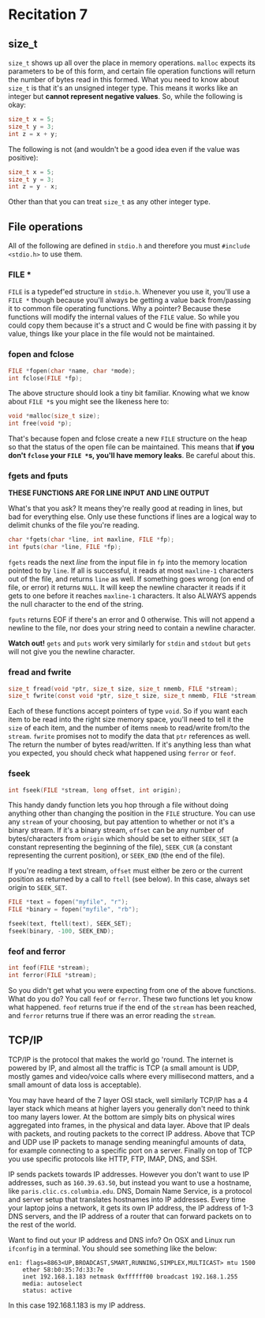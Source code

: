 # Recitation 7 #

## size_t ##

`size_t` shows up all over the place in memory operations. `malloc` expects its
parameters to be of this form, and certain file operation functions will return
the number of bytes read in this formed. What you need to know about `size_t` is
that it's an unsigned integer type. This means it works like an integer but
**cannot represent negative values**. So, while the following is okay:

```c
size_t x = 5;
size_t y = 3;
int z = x + y;
```

The following is not (and wouldn't be a good idea even if the value was
positive):

```c
size_t x = 5;
size_t y = 3;
int z = y - x;
```

Other than that you can treat `size_t` as any other integer type.

## File operations ##

All of the following are defined in `stdio.h` and therefore you must 
`#include <stdio.h>` to use them.

### FILE * ###

`FILE` is a typedef'ed structure in `stdio.h`. Whenever you use it, you'll use a
`FILE *` though because you'll always be getting a value back from/passing it to
common file operating functions. Why a pointer? Because these functions will
modify the internal values of the `FILE` value. So while you could copy them
because it's a struct and C would be fine with passing it by value, things like
your place in the file would not be maintained.

### fopen and fclose ###

```c
FILE *fopen(char *name, char *mode);
int fclose(FILE *fp);
```

The above structure should look a tiny bit familiar. Knowing what we know about
`FILE *`s you might see the likeness here to:

```c
void *malloc(size_t size);
int free(void *p);
```

That's because fopen and fclose create a new `FILE` structure on the heap so
that the status of the open file can be maintained. This means that **if you
don't `fclose` your `FILE *`s, you'll have memory leaks**. Be careful about
this.

### fgets and fputs ###

**THESE FUNCTIONS ARE FOR LINE INPUT AND LINE OUTPUT**

What's that you ask? It means they're really good at reading in lines, but bad
for everything else. Only use these functions if lines are a logical way to
delimit chunks of the file you're reading.

```c
char *fgets(char *line, int maxline, FILE *fp);
int fputs(char *line, FILE *fp);
```

`fgets` reads the next *line* from the input file in `fp` into the memory
location pointed to by `line`. If all is successful, it reads at most
`maxline-1` characters out of the file, and returns `line` as well. If something
goes wrong (on end of file, or error) it returns `NULL`. It will keep the
newline character it reads if it gets to one before it reaches `maxline-1`
characters. It also ALWAYS appends the null character to the end of the string.

`fputs` returns EOF if there's an error and 0 otherwise. This will not append a
newline to the file, nor does your string need to contain a newline character.

**Watch out!** `gets` and `puts` work very similarly for `stdin` and `stdout`
but `gets` will not give you the newline character.

### fread and fwrite ###

```c
size_t fread(void *ptr, size_t size, size_t nmemb, FILE *stream);
size_t fwrite(const void *ptr, size_t size, size_t nmemb, FILE *stream);
```

Each of these functions accept pointers of type `void`. So if you want each item
to be read into the right size memory space, you'll need to tell it the `size`
of each item, and the number of items `nmemb` to read/write from/to the
`stream`. `fwrite` promises not to modify the data that `ptr` references as
well. The return the number of bytes read/written. If it's anything less than
what you expected, you should check what happened using `ferror` or `feof`.

### fseek ###

```c
int fseek(FILE *stream, long offset, int origin);
```

This handy dandy function lets you hop through a file without doing anything
other than changing the position in the `FILE` structure. You can use any
`stream` of your choosing, but pay attention to whether or not it's a binary
stream. If it's a binary stream, `offset` can be any number of bytes/characters from
`origin` which should be set to either `SEEK_SET` (a constant representing the
beginning of the file), `SEEK_CUR` (a constant representing the current
position), or `SEEK_END` (the end of the file).

If you're reading a text stream, `offset` must either be zero or the current
position as returned by a call to `ftell` (see below). In this case, always set
origin to `SEEK_SET`.

```c
FILE *text = fopen("myfile", "r");
FILE *binary = fopen("myfile", "rb");

fseek(text, ftell(text), SEEK_SET);
fseek(binary, -100, SEEK_END);
```

### feof and ferror ###

```c
int feof(FILE *stream);
int ferror(FILE *stream);
```

So you didn't get what you were expecting from one of the above functions. What
do you do? You call `feof` or `ferror`. These two functions let you know what
happened. `feof` returns true if the end of the `stream` has been reached, and
`ferror` returns true if there was an error reading the `stream`.

## TCP/IP ##
TCP/IP is the protocol that makes the world go 'round. The internet is powered by
IP, and almost all the traffic is TCP (a small amount is UDP, mostly games and
video/voice calls where every millisecond matters, and a small amount of data
loss is acceptable).

You may have heard of the 7 layer OSI stack, well similarly TCP/IP has a 4 layer
stack which means at higher layers you generally don't need to think too many layers
lower. At the bottom are simply bits on physical wires aggregated into frames,
in the physical and data layer. Above that IP deals with packets, and routing
packets to the correct IP address. Above that TCP and UDP use IP packets to manage
sending meaningful amounts of data, for example connecting to a specific port on
a server. Finally on top of TCP you use specific protocols like HTTP, FTP, IMAP,
DNS, and SSH. 

IP sends packets towards IP addresses. However you don't want to use IP addresses,
such as `160.39.63.50`, but instead you want to use a hostname, like
`paris.clic.cs.columbia.edu`. DNS, Domain Name Service, is a protocol and server
setup that translates hostnames into IP addresses. Every time your laptop joins
a network, it gets its own IP address, the IP address of 1-3 DNS servers, and
the IP address of a router that can forward packets on to the rest of the world.

Want to find out your IP address and DNS info? On OSX and Linux run `ifconfig` in
a terminal. You should see something like the below:

```
en1: flags=8863<UP,BROADCAST,SMART,RUNNING,SIMPLEX,MULTICAST> mtu 1500
    ether 58:b0:35:7d:33:7e 
    inet 192.168.1.183 netmask 0xffffff00 broadcast 192.168.1.255
    media: autoselect
    status: active
```

In this case 192.168.1.183 is my IP address. 
